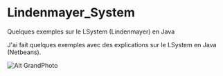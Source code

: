 # Lindenmayer_System
Quelques exemples sur le LSystem (Lindenmayer) en Java


J'ai fait quelques exemples avec des explications sur le LSystem en Java (Netbeans).

![Alt GrandPhoto](https://imgur.com/a/Cz2vz)

